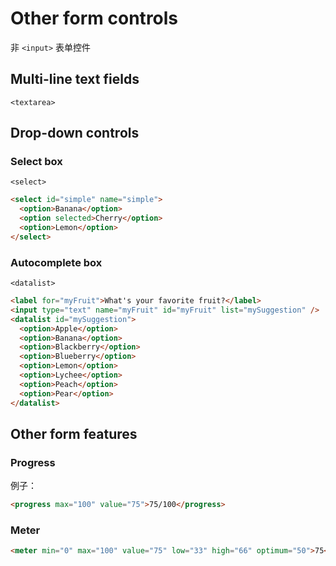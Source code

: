 # Other form controls

非 `<input>` 表单控件

## Multi-line text fields

`<textarea>`

## Drop-down controls

### Select box

`<select>`

```html
<select id="simple" name="simple">
  <option>Banana</option>
  <option selected>Cherry</option>
  <option>Lemon</option>
</select>
```

### Autocomplete box

`<datalist>`

```html
<label for="myFruit">What's your favorite fruit?</label>
<input type="text" name="myFruit" id="myFruit" list="mySuggestion" />
<datalist id="mySuggestion">
  <option>Apple</option>
  <option>Banana</option>
  <option>Blackberry</option>
  <option>Blueberry</option>
  <option>Lemon</option>
  <option>Lychee</option>
  <option>Peach</option>
  <option>Pear</option>
</datalist>
```

## Other form features

### Progress

例子：

```html
<progress max="100" value="75">75/100</progress>
```

### Meter

```html
<meter min="0" max="100" value="75" low="33" high="66" optimum="50">75</meter>
```
